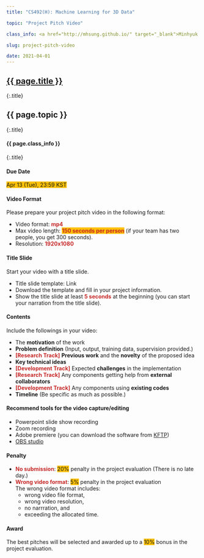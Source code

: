 ```yaml
---
title: "CS492(H): Machine Learning for 3D Data"

topic: "Project Pitch Video"

class_info: <a href="http://mhsung.github.io/" target="_blank">Minhyuk Sung</a>, <a href="https://www.kaist.ac.kr/" target="_blank">KAIST</a>, Spring 2021

slug: project-pitch-video

date: 2021-04-01
---
```



## <a href="{{site.baseurl}}/{{page.path}}/../../" target="_blank">{{ page.title }}</a>
{:.title}
## {{ page.topic }}
{:.title}
#### {{ page.class_info }}
{:.title}
<br />


<style>
em { font-style: normal; font-weight: bold; color: #C62828 }
h { background-color:#FFC107 }
</style>


#### Due Date
<h>Apr 13 (Tue), 23:59 KST</h>

#### Video Format
Please prepare your project pitch video in the following format:
- Video format: <em>mp4</em>
- Max video length: <em><h>150 seconds per person</h></em> (if your team has two people, you get 300 seconds).
- Resolution: <em>1920x1080</em>

#### Title Slide
Start your video with a title slide.
- Title slide template: Link
- Download the template and fill in your project information.
- Show the title slide at least <em>5 seconds</em> at the beginning (you can start your narration from the title slide).

#### Contents
Include the followings in your video:
- The <b>motivation</b> of the work
- <b>Problem definition</b> (Input, output, training data, supervision provided.)
- <em>[Research Track]</em> <b>Previous work</b> and the <b>novelty</b> of the proposed idea
- <b>Key technical ideas</b>
- <em>[Development Track]</em> Expected <b>challenges</b> in the implementation
- <em>[Research Track]</em> Any components getting help from <b>external collaborators</b>
- <em>[Development Track]</em> Any components using <b>existing codes</b>
- <b>Timeline</b> (Be specific as much as possible.)

#### Recommend tools for the video capture/editing
- Powerpoint slide show recording
- Zoom recording
- Adobe premiere (you can download the software from <a href="https://kftp.kaist.ac.kr/" target=_blank>KFTP</a>)
- <a href="https://obsproject.com/" target=_blank>OBS studio</a>

#### Penalty
- <em>No submission</em>: <h>20%</h> penalty in the project evaluation (There is no late day.)
- <em>Wrong video format</em>: <h>5%</h> penalty in the project evaluation<br>
The wrong video format includes:
    - wrong video file format,
    - wrong video resolution,
    - no narrration, and
    - exceeding the allocated time.

#### Award
The best pitches will be selected and awarded up to a <h>10%</h> bonus in the project evaluation.
<br />

<br />
